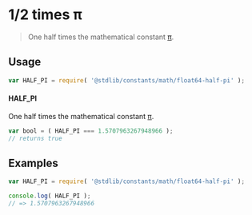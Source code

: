 <!--

@license Apache-2.0

Copyright (c) 2018 The Stdlib Authors.

Licensed under the Apache License, Version 2.0 (the "License");
you may not use this file except in compliance with the License.
You may obtain a copy of the License at

   http://www.apache.org/licenses/LICENSE-2.0

Unless required by applicable law or agreed to in writing, software
distributed under the License is distributed on an "AS IS" BASIS,
WITHOUT WARRANTIES OR CONDITIONS OF ANY KIND, either express or implied.
See the License for the specific language governing permissions and
limitations under the License.

-->

# 1/2 times π

> One half times the mathematical constant [π][pi].

<section class="usage">

## Usage

```javascript
var HALF_PI = require( '@stdlib/constants/math/float64-half-pi' );
```

#### HALF_PI

One half times the mathematical constant [π][pi].

```javascript
var bool = ( HALF_PI === 1.5707963267948966 );
// returns true
```

</section>

<!-- /.usage -->

<section class="examples">

## Examples

<!-- TODO: better example -->

<!-- eslint no-undef: "error" -->

```javascript
var HALF_PI = require( '@stdlib/constants/math/float64-half-pi' );

console.log( HALF_PI );
// => 1.5707963267948966
```

</section>

<!-- /.examples -->

<section class="links">

[pi]: https://en.wikipedia.org/wiki/Pi

</section>

<!-- /.links -->
